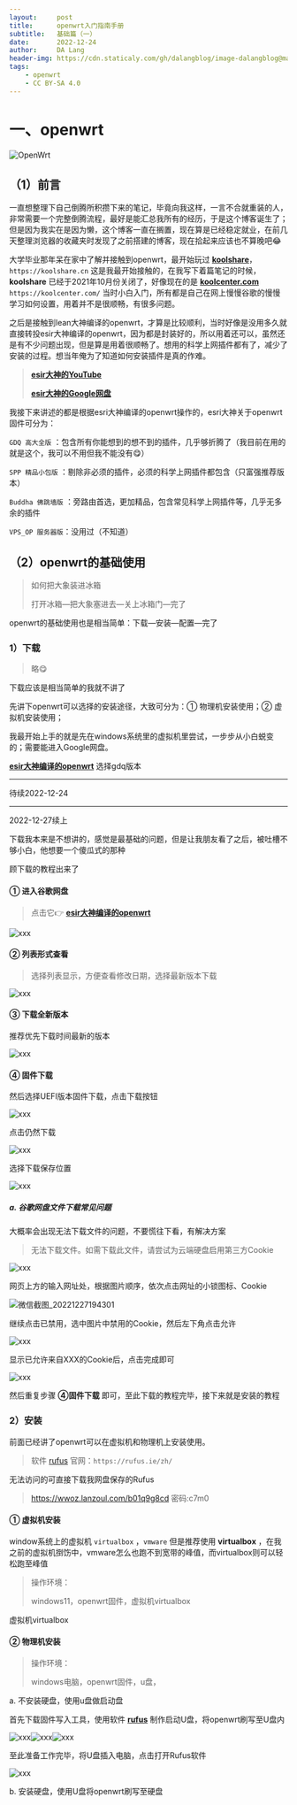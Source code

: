 ```yaml
---
layout:     post
title:      openwrt入门指南手册
subtitle:   基础篇（一）
date:       2022-12-24
author:     DA Lang
header-img: https://cdn.staticaly.com/gh/dalangblog/image-dalangblog@main/20221224/xxx.1y9y7yqb0zds.webp
tags:
    - openwrt
    - CC BY-SA 4.0
---
```


# 一、openwrt

![OpenWrt](https://cdn.staticaly.com/gh/dalangblog/image-dalangblog@main/20221224/OpenWrt.webp)

## （1）前言

一直想整理下自己倒腾所积攒下来的笔记，毕竟向我这样，一言不合就重装的人，非常需要一个完整倒腾流程，最好是能汇总我所有的经历，于是这个博客诞生了；但是因为我实在是因为懒，这个博客一直在搁置，现在算是已经稳定就业，在前几天整理浏览器的收藏夹时发现了之前搭建的博客，现在拾起来应该也不算晚吧😂

大学毕业那年呆在家中了解并接触到openwrt，最开始玩过 [**koolshare**](https://koolshare.cn)，`https://koolshare.cn` 这是我最开始接触的，在我写下着篇笔记的时候，**koolshare** 已经于2021年10月份关闭了，好像现在的是 [**koolcenter.com**](https://koolcenter.com/) `https://koolcenter.com/` 当时小白入门，所有都是自己在网上慢慢谷歌的慢慢学习如何设置，用着并不是很顺畅，有很多问题。

之后是接触到lean大神编译的openwrt，才算是比较顺利，当时好像是没用多久就直接转投esir大神编译的openwrt，因为都是封装好的，所以用着还可以，虽然还是有不少问题出现，但是算是用着很顺畅了。想用的科学上网插件都有了，减少了安装的过程。想当年俺为了知道如何安装插件是真的作难。

> [**esir大神的YouTube**](https://www.youtube.com/@eSirPlayGround) 
>
> [**esir大神的Google网盘**](http://bit.ly/esirpg_googledrive)

我接下来讲述的都是根据esri大神编译的openwrt操作的，esri大神关于openwrt固件可分为：

`GDQ 高大全版` ：包含所有你能想到的想不到的插件，几乎够折腾了（我目前在用的就是这个，我可以不用但我不能没有😋）

`SPP 精品小包版` ：剔除非必须的插件，必须的科学上网插件都包含（只富强推荐版本）

`Buddha 佛跳墙版` ：旁路由首选，更加精品，包含常见科学上网插件等，几乎无多余的插件

`VPS_OP 服务器版`：没用过（不知道）

## （2）openwrt的基础使用

> 如何把大象装进冰箱
>
> 打开冰箱—把大象塞进去—关上冰箱门—完了

openwrt的基础使用也是相当简单：下载—安装—配置—完了

### 1）下载

> 略😋

下载应该是相当简单的我就不讲了

先讲下openwrt可以选择的安装途径，大致可分为：① 物理机安装使用；② 虚拟机安装使用；

我最开始上手的就是先在windows系统里的虚拟机里尝试，一步步从小白蜕变的；需要能进入Google网盘。

[**esir大神编译的openwrt**](https://drive.google.com/drive/folders/1uRXg_krKHPrQneI3F2GNcSVRoCgkqESr) 选择gdq版本

------

待续2022-12-24

------

2022-12-27续上

下载我本来是不想讲的，感觉是最基础的问题，但是让我朋友看了之后，被吐槽不够小白，他想要一个傻瓜式的那种

顾下载的教程出来了

#### ① 进入谷歌网盘

> 点击它👉 [**esir大神编译的openwrt**](https://drive.google.com/drive/folders/1uRXg_krKHPrQneI3F2GNcSVRoCgkqESr) 

![xxx](https://cdn.staticaly.com/gh/dalangblog/image-dalangblog@main/20221224/xxx.79ylpzzq2eo0.webp)

#### ② 列表形式查看

> 选择列表显示，方便查看修改日期，选择最新版本下载

![xxx](https://cdn.staticaly.com/gh/dalangblog/image-dalangblog@main/20221224/xxx.3p1hkhosczi.webp)

#### ③ 下载全新版本

推荐优先下载时间最新的版本

![xxx](https://cdn.staticaly.com/gh/dalangblog/image-dalangblog@main/20221224/xxx.2x3zkmxuotc0.webp)

#### ④ 固件下载

然后选择UEFI版本固件下载，点击下载按钮

![xxx](https://cdn.staticaly.com/gh/dalangblog/image-dalangblog@main/20221224/xxx.5tp1yxvvnpo0.webp)

点击仍然下载

![xxx](https://cdn.staticaly.com/gh/dalangblog/image-dalangblog@main/20221224/xxx.6e8f5jnxb8g0.webp)

选择下载保存位置

![xxx](https://cdn.staticaly.com/gh/dalangblog/image-dalangblog@main/20221224/xxx.ei9pbsiflig.webp)

##### a. 谷歌网盘文件下载常见问题

大概率会出现无法下载文件的问题，不要慌往下看，有解决方案

> 无法下载文件。如需下载此文件，请尝试为云端硬盘启用第三方Cookie

![xxx](https://cdn.staticaly.com/gh/dalangblog/image-dalangblog@main/20221224/xxx.7bncsyv1dyg0.webp)

网页上方的输入网址处，根据图片顺序，依次点击网址的小锁图标、Cookie

![微信截图_20221227194301](https://cdn.staticaly.com/gh/dalangblog/image-dalangblog@main/20221224/微信截图_20221227194301.642bxzgkgq80.webp)

继续点击已禁用，选中图片中禁用的Cookie，然后左下角点击允许

![xxx](https://cdn.staticaly.com/gh/dalangblog/image-dalangblog@main/20221224/xxx.35p2edv4wn00.webp)

显示已允许来自XXX的Cookie后，点击完成即可

![xxx](https://cdn.staticaly.com/gh/dalangblog/image-dalangblog@main/20221224/xxx.7bmkg3daxco0.webp)

然后重复步骤 **④固件下载** 即可，至此下载的教程完毕，接下来就是安装的教程

### 2）安装

前面已经讲了openwrt可以在虚拟机和物理机上安装使用。

> 软件 [rufus](https://rufus.ie/zh/) 官网：`https://rufus.ie/zh/`

无法访问的可直接下载我网盘保存的Rufus

> https://wwoz.lanzoul.com/b01q9g8cd
> 密码:c7m0

#### ① 虚拟机安装

window系统上的虚拟机 `virtualbox` ，`vmware` 但是推荐使用 **virtualbox** ，在我之前的虚拟机捯饬中，vmware怎么也跑不到宽带的峰值，而virtualbox则可以轻松跑至峰值

> 操作环境：
>
> windows11，openwrt固件，虚拟机virtualbox

虚拟机virtualbox

#### ② 物理机安装

> 操作环境：
>
> windows电脑，openwrt固件，u盘，

a. 不安装硬盘，使用u盘做启动盘

首先下载固件写入工具，使用软件 [**rufus**](https://rufus.ie/zh/) 制作启动U盘，将openwrt刷写至U盘内

![xxx](https://cdn.staticaly.com/gh/dalangblog/image-dalangblog@main/20221224/xxx.42ngjg16vbo0.webp)![xxx](https://cdn.staticaly.com/gh/dalangblog/image-dalangblog@main/20221224/xxx.3e4xcugsw3q0.webp)![xxx](https://cdn.staticaly.com/gh/dalangblog/image-dalangblog@main/20221224/xxx.5q8atwjyxrc0.webp)

至此准备工作完毕，将U盘插入电脑，点击打开Rufus软件

![xxx](https://cdn.staticaly.com/gh/dalangblog/image-dalangblog@main/20221224/xxx.6y99xlokwew0.webp)

b. 安装硬盘，使用U盘将openwrt刷写至硬盘







